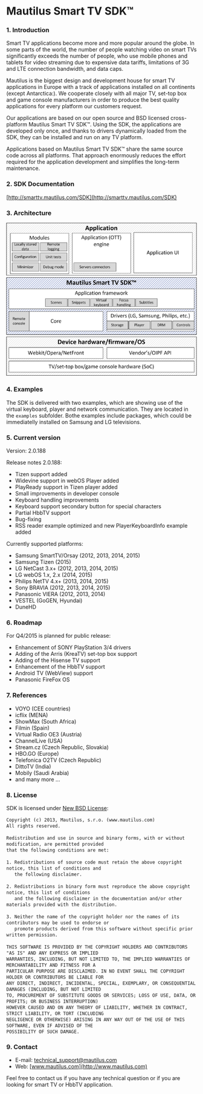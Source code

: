 ﻿Mautilus Smart TV SDK™
===========

### 1. Introduction

Smart TV applications become more and more popular around the globe. In some parts of the world, the number of people watching video on smart TVs significantly exceeds the number of people, who use mobile phones and tablets for video streaming due to expensive data tariffs, limitations of 3G and LTE connection bandwidth, and data caps.

Mautilus is the biggest design and development house for smart TV applications in Europe with a track of applications installed on all continents (except Antarctica:). We cooperate closely with all major TV, set-top box and game console manufacturers in order to produce the best quality applications for every platform our customers request.
 
Our applications are based on our open source and BSD licensed cross-platform Mautilus Smart TV SDK™. Using the SDK, the applications are developed only once, and thanks to drivers dynamically loaded from the SDK, they can be installed and run on any TV platform.
 
Applications based on Mautilus Smart TV SDK™ share the same source code across all platforms. That approach enormously reduces the effort required for the application development and simplifies the long-term maintenance.

### 2. SDK Documentation
[http://smarttv.mautilus.com/SDK](http://smarttv.mautilus.com/SDK)

### 3. Architecture
![Architecture](./img/Mautilus_SmartTV_SDK_Schema.png?raw=true)

### 4. Examples

The SDK is delivered with two examples, which are showing use of the virtual keyboard, player and network communication. They are located in the `examples` subfolder. Bothe examples include packages, which could be immediatelly installed on Samsung and LG televisions.

### 5. Current version

Version: 2.0.188  

Release notes 2.0.188:

- Tizen support added
- Widevine support in webOS Player added
- PlayReady support in Tizen player added
- Small improvements in developer console
- Keyboard handling improvements
- Keyboard support secondary button for special characters
- Partial HbbTV support
- Bug-fixing
- RSS reader example optimized and new PlayerKeyboardInfo example added

Currently supported platforms:
                            
- Samsung SmartTV/Orsay (2012, 2013, 2014, 2015)
- Samsung Tizen (2015)
- LG NetCast 3.x+ (2012, 2013, 2014, 2015)
- LG webOS 1.x, 2.x (2014, 2015)
- Philips NetTV 4.x+ (2013, 2014, 2015)
- Sony BRAVIA (2012, 2013, 2014, 2015)
- Panasonic VIERA (2012, 2013, 2014)
- VESTEL (GoGEN, Hyundai)
- DuneHD

### 6. Roadmap

For Q4/2015 is planned for public release:

- Enhancement of SONY PlayStation 3/4 drivers 
- Adding of the Arris (KreaTV) set-top box support
- Adding of the Hisense TV support
- Enhancement of the HbbTV support
- Android TV (WebView) support
- Panasonic FireFox OS

### 7. References

- VOYO (CEE countries)
- icflix (MENA)
- ShowMax (South Africa)
- Filmin (Spain)
- Virtual Radio OE3 (Austria)
- ChannelLive (USA)
- Stream.cz (Czech Republic, Slovakia)
- HBO.GO (Europe)
- Telefonica O2TV (Czech Republic)
- DittoTV (India)
- Mobily (Saudi Arabia)
- and many more ...

### 8. License

SDK is licensed under [New BSD License](https://en.wikipedia.org/wiki/BSD_licenses):

    Copyright (c) 2013, Mautilus, s.r.o. (www.mautilus.com)
    All rights reserved.
    
    Redistribution and use in source and binary forms, with or without modification, are permitted provided 
    that the following conditions are met:
    
    1. Redistributions of source code must retain the above copyright notice, this list of conditions and 
       the following disclaimer.
    
    2. Redistributions in binary form must reproduce the above copyright notice, this list of conditions 
       and the following disclaimer in the documentation and/or other materials provided with the distribution.
    
    3. Neither the name of the copyright holder nor the names of its contributors may be used to endorse or 
       promote products derived from this software without specific prior written permission.
    
    THIS SOFTWARE IS PROVIDED BY THE COPYRIGHT HOLDERS AND CONTRIBUTORS "AS IS" AND ANY EXPRESS OR IMPLIED 
    WARRANTIES, INCLUDING, BUT NOT LIMITED TO, THE IMPLIED WARRANTIES OF MERCHANTABILITY AND FITNESS FOR A 
    PARTICULAR PURPOSE ARE DISCLAIMED. IN NO EVENT SHALL THE COPYRIGHT HOLDER OR CONTRIBUTORS BE LIABLE FOR 
    ANY DIRECT, INDIRECT, INCIDENTAL, SPECIAL, EXEMPLARY, OR CONSEQUENTIAL DAMAGES (INCLUDING, BUT NOT LIMITED 
    TO, PROCUREMENT OF SUBSTITUTE GOODS OR SERVICES; LOSS OF USE, DATA, OR PROFITS; OR BUSINESS INTERRUPTION) 
    HOWEVER CAUSED AND ON ANY THEORY OF LIABILITY, WHETHER IN CONTRACT, STRICT LIABILITY, OR TORT (INCLUDING 
    NEGLIGENCE OR OTHERWISE) ARISING IN ANY WAY OUT OF THE USE OF THIS SOFTWARE, EVEN IF ADVISED OF THE 
    POSSIBILITY OF SUCH DAMAGE.
    
### 9. Contact

- E-mail: [technical_support@mautilus.com](mailto:technical_support@mautilus.com)
- Web: [www.mautilus.com](http://www.mautilus.com)

Feel free to contact us if you have any technical question or if you are looking for smart TV or HbbTV application.